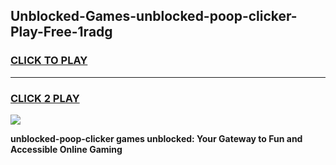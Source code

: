 
## Unblocked-Games-unblocked-poop-clicker-Play-Free-1radg
<h3>
<a href="https://premium76.site?title=unblocked-poop-clicker&ref=23A">CLICK TO PLAY</a></h3>
<hr>

<h3>
<a href="https://premium76.site?title=unblocked-poop-clicker&ref=23A">CLICK 2 PLAY</a>
  
</h3>

<a href="https://premium76.site?title=unblocked-poop-clicker&ref=23A"><img src="https://clearcache.store/games.png"></a>


**unblocked-poop-clicker games unblocked: Your Gateway to Fun and Accessible Online Gaming**
